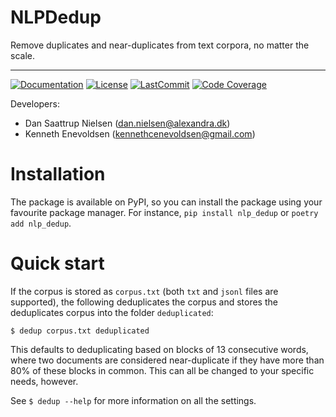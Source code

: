 # NLPDedup

Remove duplicates and near-duplicates from text corpora, no matter the scale.

______________________________________________________________________
[![Documentation](https://img.shields.io/badge/docs-passing-green)](https://saattrupdan.github.io/NLPDedup/nlp_dedup.html)
[![License](https://img.shields.io/github/license/saattrupdan/NLPDedup)](https://github.com/saattrupdan/NLPDedup/blob/main/LICENSE)
[![LastCommit](https://img.shields.io/github/last-commit/saattrupdan/NLPDedup)](https://github.com/saattrupdan/NLPDedup/commits/main)
[![Code Coverage](https://img.shields.io/badge/Coverage-0%25-red.svg)](https://github.com/saattrupdan/NLPDedup/tree/main/tests)


Developers:

- Dan Saattrup Nielsen (dan.nielsen@alexandra.dk)
- Kenneth Enevoldsen (kennethcenevoldsen@gmail.com)


# Installation

The package is available on PyPI, so you can install the package using your favourite
package manager. For instance, `pip install nlp_dedup` or `poetry add nlp_dedup`.


# Quick start

If the corpus is stored as `corpus.txt` (both `txt` and `jsonl` files are supported),
the following deduplicates the corpus and stores the deduplicates corpus into the
folder `deduplicated`:

```
$ dedup corpus.txt deduplicated
```

This defaults to deduplicating based on blocks of 13 consecutive words, where two
documents are considered near-duplicate if they have more than 80% of these blocks in
common. This can all be changed to your specific needs, however.

See `$ dedup --help` for more information on all the settings.
